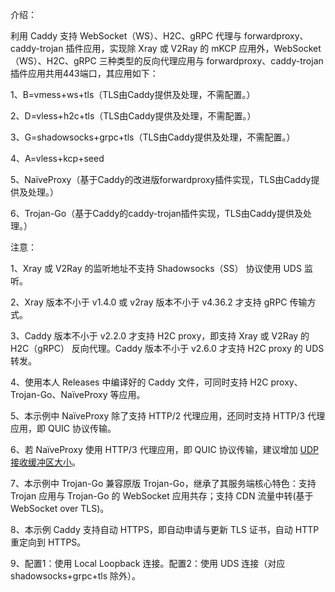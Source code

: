 介绍：

利用 Caddy 支持 WebSocket（WS）、H2C、gRPC 代理与 forwardproxy、caddy-trojan 插件应用，实现除 Xray 或 V2Ray 的 mKCP 应用外，WebSocket（WS）、H2C、gRPC 三种类型的反向代理应用与 forwardproxy、caddy-trojan 插件应用共用443端口，其应用如下：

1、B=vmess+ws+tls（TLS由Caddy提供及处理，不需配置。）

2、D=vless+h2c+tls（TLS由Caddy提供及处理，不需配置。）

3、G=shadowsocks+grpc+tls（TLS由Caddy提供及处理，不需配置。）

4、A=vless+kcp+seed

5、NaïveProxy（基于Caddy的改进版forwardproxy插件实现，TLS由Caddy提供及处理。）

6、Trojan-Go（基于Caddy的caddy-trojan插件实现，TLS由Caddy提供及处理。）

注意：

1、Xray 或 V2Ray 的监听地址不支持 Shadowsocks（SS） 协议使用 UDS 监听。

2、Xray 版本不小于 v1.4.0 或 v2ray 版本不小于 v4.36.2 才支持 gRPC 传输方式。

3、Caddy 版本不小于 v2.2.0 才支持 H2C proxy，即支持 Xray 或 V2Ray 的 H2C（gRPC） 反向代理。Caddy 版本不小于 v2.6.0 才支持 H2C proxy 的 UDS 转发。

4、使用本人 Releases 中编译好的 Caddy 文件，可同时支持 H2C proxy、Trojan-Go、NaïveProxy 等应用。

5、本示例中 NaïveProxy 除了支持 HTTP/2 代理应用，还同时支持 HTTP/3 代理应用，即 QUIC 协议传输。

6、若 NaïveProxy 使用 HTTP/3 代理应用，即 QUIC 协议传输，建议增加 [UDP 接收缓冲区大小](https://github.com/lucas-clemente/quic-go/wiki/UDP-Receive-Buffer-Size)。

7、本示例中 Trojan-Go 兼容原版 Trojan-Go，继承了其服务端核心特色：支持 Trojan 应用与 Trojan-Go 的 WebSocket 应用共存；支持 CDN 流量中转(基于 WebSocket over TLS)。

8、本示例 Caddy 支持自动 HTTPS，即自动申请与更新 TLS 证书，自动 HTTP 重定向到 HTTPS。

9、配置1：使用 Local Loopback 连接。配置2：使用 UDS 连接（对应 shadowsocks+grpc+tls 除外）。
